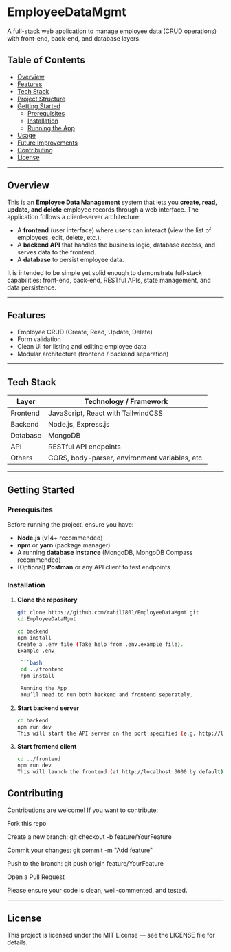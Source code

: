# EmployeeDataMgmt

A full-stack web application to manage employee data (CRUD operations) with front-end, back-end, and database layers.

## Table of Contents

- [Overview](#overview)  
- [Features](#features)  
- [Tech Stack](#tech-stack)  
- [Project Structure](#project-structure)  
- [Getting Started](#getting-started)  
  - [Prerequisites](#prerequisites)  
  - [Installation](#installation)  
  - [Running the App](#running-the-app)  
- [Usage](#usage)  
- [Future Improvements](#future-improvements)  
- [Contributing](#contributing)  
- [License](#license)  

---

## Overview

This is an **Employee Data Management** system that lets you **create, read, update, and delete** employee records through a web interface. The application follows a client-server architecture:  

- A **frontend** (user interface) where users can interact (view the list of employees, edit, delete, etc.).  
- A **backend API** that handles the business logic, database access, and serves data to the frontend.  
- A **database** to persist employee data.  

It is intended to be simple yet solid enough to demonstrate full-stack capabilities: front-end, back-end, RESTful APIs, state management, and data persistence.

---

## Features

- Employee CRUD (Create, Read, Update, Delete)  
- Form validation 
- Clean UI for listing and editing employee data
- Modular architecture (frontend / backend separation)

---

## Tech Stack

| Layer        | Technology / Framework         |
|---------------|--------------------------------|
| Frontend      | JavaScript, React with TailwindCSS |
| Backend       | Node.js, Express.js |
| Database      | MongoDB |
| API           | RESTful API endpoints |
| Others        | CORS, body-parser, environment variables, etc. |

---

## Getting Started

### Prerequisites

Before running the project, ensure you have:

- **Node.js** (v14+ recommended)  
- **npm** or **yarn** (package manager)  
- A running **database instance** (MongoDB, MongoDB Compass recommended)  
- (Optional) **Postman** or any API client to test endpoints  

### Installation

1. **Clone the repository**

   ```bash
   git clone https://github.com/rahil1801/EmployeeDataMgmt.git
   cd EmployeeDataMgmt

   cd backend
   npm install
   Create a .env file (Take help from .env.example file).
   Example .env

    ```bash
    cd ../frontend
    npm install

    Running the App
    You’ll need to run both backend and frontend seperately.

2. **Start backend server**

    ```bash
    cd backend
    npm run dev
    This will start the API server on the port specified (e.g. http://localhost:4000).

3. **Start frontend client**

    ```bash
    cd ../frontend
    npm run dev
    This will launch the frontend (at http://localhost:3000 by default), and the UI will call your backend APIs for CRUD operations.


## Contributing

Contributions are welcome! If you want to contribute:

Fork this repo

Create a new branch: git checkout -b feature/YourFeature

Commit your changes: git commit -m "Add feature"

Push to the branch: git push origin feature/YourFeature

Open a Pull Request

Please ensure your code is clean, well-commented, and tested.

---

## License

This project is licensed under the MIT License — see the LICENSE file for details.
